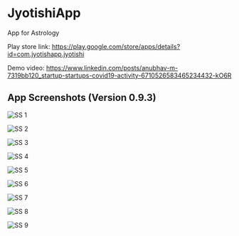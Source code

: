 # JyotishiApp
App for Astrology

Play store link: https://play.google.com/store/apps/details?id=com.jyotishapp.jyotishi

Demo video: https://www.linkedin.com/posts/anubhav-m-7319bb120_startup-startups-covid19-activity-6710526583465234432-kO6R

## App Screenshots (Version 0.9.3) 

![SS 1](https://github.com/anubhav11march/JyotishiApp/blob/master/1.gif)

![SS 2](https://github.com/anubhav11march/JyotishiApp/blob/master/2.gif)

![SS 3](https://github.com/anubhav11march/JyotishiApp/blob/master/3.gif)

![SS 4](https://github.com/anubhav11march/JyotishiApp/blob/master/4.gif)

![SS 5](https://github.com/anubhav11march/JyotishiApp/blob/master/5.gif)

![SS 6](https://github.com/anubhav11march/JyotishiApp/blob/master/6.gif)

![SS 7](https://github.com/anubhav11march/JyotishiApp/blob/master/7.gif)

![SS 8](https://github.com/anubhav11march/JyotishiApp/blob/master/8.gif)

![SS 9](https://github.com/anubhav11march/JyotishiApp/blob/master/9.gif)



